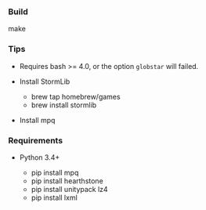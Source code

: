 
### Build

make

### Tips

- Requires bash >= 4.0, or the option `globstar` will failed.

- Install StormLib

   - brew tap homebrew/games
   - brew install stormlib

- Install mpq

### Requirements

- Python 3.4+

   - pip install mpq
   - pip install hearthstone
   - pip install unitypack lz4
   - pip install lxml
